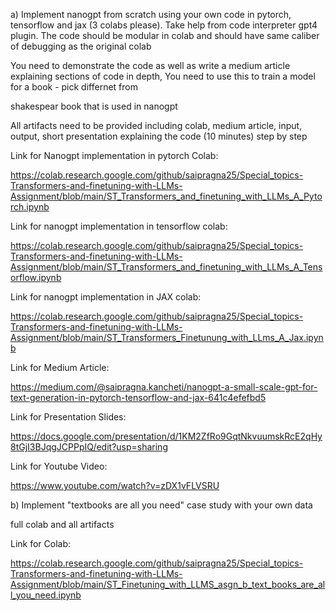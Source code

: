 a) Implement nanogpt from scratch using your own code in pytorch, tensorflow and jax (3 colabs please). Take help from code interpreter gpt4 plugin. The code should be modular in colab and should have same caliber of debugging as the original colab 

You need to demonstrate the code as well as write a medium article explaining sections of code in depth, You need to use this to train a model for a book - pick differnet from 

shakespear book that is used in nanogpt

All artifacts need to be provided including colab, medium article, input, output, short presentation explaining the code (10 minutes) step by step

Link for Nanogpt implementation in pytorch Colab:

https://colab.research.google.com/github/saipragna25/Special_topics-Transformers-and-finetuning-with-LLMs-Assignment/blob/main/ST_Transformers_and_finetuning_with_LLMs_A_Pytorch.ipynb

Link for nanogpt implementation in tensorflow colab: 

https://colab.research.google.com/github/saipragna25/Special_topics-Transformers-and-finetuning-with-LLMs-Assignment/blob/main/ST_Transformers_and_finetuning_with_LLMs_A_Tensorflow.ipynb

Link for nanogpt implementation in JAX colab:

https://colab.research.google.com/github/saipragna25/Special_topics-Transformers-and-finetuning-with-LLMs-Assignment/blob/main/ST_Transformers_Finetunung_with_LLms_A_Jax.ipynb

Link for Medium Article:

https://medium.com/@saipragna.kancheti/nanogpt-a-small-scale-gpt-for-text-generation-in-pytorch-tensorflow-and-jax-641c4efefbd5

Link for Presentation Slides:

https://docs.google.com/presentation/d/1KM2ZfRo9GqtNkvuumskRcE2qHy8tGjI3BJqgJCPPpIQ/edit?usp=sharing

Link for Youtube Video:

https://www.youtube.com/watch?v=zDX1vFLVSRU




b) Implement "textbooks are all you need" case study with your own data

full colab and all artifacts

Link for Colab:

https://colab.research.google.com/github/saipragna25/Special_topics-Transformers-and-finetuning-with-LLMs-Assignment/blob/main/ST_Finetuning_with_LLMS_asgn_b_text_books_are_all_you_need.ipynb

